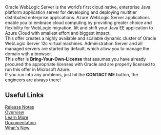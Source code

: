 Oracle WebLogic Server is the world’s first cloud native, enterprise Java platform application server for developing and deploying multitier distributed enterprise applications. Azure WebLogic Server applications enable you to embrace cloud computing by providing greater choice and flexibility for WebLogic migration, lift and shift your Java EE application to Azure Cloud with smallest effort and biggest impact.  
This offer creates a highly available and scalable dynamic cluster of Oracle WebLogic Server 12c virtual machines. Administration Server and all managed servers are started by default, which allow you to manage the domain with a browser.  
This offer is  **Bring-Your-Own-License** that assumes you have already procured the appropriate licenses with Oracle and are properly licensed to run this offer in Microsoft Azure.  
If you run into any problems, just hit the **CONTACT ME** button, the engineers are always there!

## Useful Links
[Release Notes](https://query.prod.cms.rt.microsoft.com/cms/api/am/binary/RE3TJ30)  
[Overview](https://www.oracle.com/middleware/weblogic/)  
[Learn More](https://www.oracle.com/middleware/technologies/weblogic.html)  
[Documentation](https://docs.oracle.com/middleware/12213/wls/index.html)  
[What's New](https://docs.oracle.com/middleware/12213/wls/NOTES/toc.htm)  
